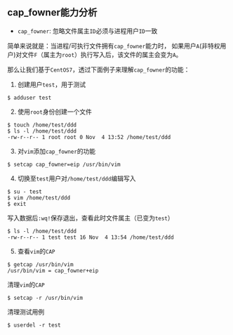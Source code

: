 ## cap_fowner能力分析

- `cap_fowner`: 忽略文件属主`ID`必须与进程用户`ID`一致

简单来说就是：当进程/可执行文件拥有`cap_fowner`能力时，
如果用户`A`(非特权用户)对文件`F`（属主为`root`）执行写入后，该文件的属主会变为`A`。


那么让我们基于`CentOS7`，透过下面例子来理解`cap_fowner`的功能：

1. 创建用户`test`，用于测试

```shell
$ adduser test
```

2. 使用`root`身份创建一个文件

```shell
$ touch /home/test/ddd
$ ls -l /home/test/ddd
-rw-r--r-- 1 root root 0 Nov  4 13:52 /home/test/ddd
```

3. 对`vim`添加`cap_fowner`的功能

```shell
$ setcap cap_fowner=eip /usr/bin/vim
```

4. 切换至`test`用户对`/home/test/ddd`编辑写入

```shell
$ su - test
$ vim /home/test/ddd
$ exit
```

写入数据后`:wq!`保存退出，查看此时文件属主（已变为`test`）

```shell
$ ls -l /home/test/ddd
-rw-r--r-- 1 test test 16 Nov  4 13:54 /home/test/ddd
```

5. 查看`vim`的`CAP`

```shell
$ getcap /usr/bin/vim
/usr/bin/vim = cap_fowner+eip
```

清理`vim`的`CAP`

```shell
$ setcap -r /usr/bin/vim
```

清理测试用例

```shell
$ userdel -r test
```